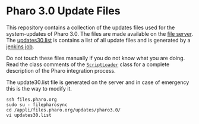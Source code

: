 Pharo 3.0 Update Files
======================

This repository contains a collection of the updates files used for the system-updates of Pharo 3.0.
The files are made available on the [file server](http://files.pharo.org/updates/pharo3.0/).
The [updates30.list](updates30.list) is contains a list of all update files and is generated by a [jenkins job](https://ci.inria.fr/pharo/job/Pharo-3.0-Update-Step-3-Release/).

Do not touch these files manually if you do not know what you are doing. 
Read the class comments of the [`ScriptLoader`](https://github.com/pharo-project/pharo-core/tree/3.0/ScriptLoader30.package/ScriptLoader.class) class for a complete description of the Pharo integration process.

The update30.list file is generated on the server and in case of emergency this is the way to modify it.

	ssh files.pharo.org
	sudo su - filepharosync
	cd /appli/files.pharo.org/updates/pharo3.0/
	vi updates30.list
